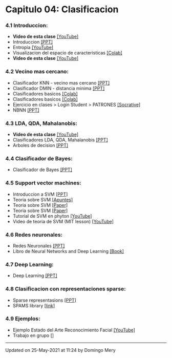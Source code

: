 
# Capitulo 04: Clasificacion
### 4.1 Introduccion:
* **Video de esta clase** [[YouTube]](https://youtu.be/OYrI_O7n5mE)
* Introduccion [[PPT]](https://github.com/domingomery/patrones/blob/master/clases/Cap04_Clasificacion/presentations/PAT04_intro.pptx)
* Entropia [[YouTube]](https://youtu.be/9r7FIXEAGvs)
* Visualizacion del espacio de caracteristicas [[Colab]](https://colab.research.google.com/drive/1sIxne6r2Zgs2_icfdYgsk8SoGSVHC_3B?usp=sharing)
* **Video de esta clase** [[YouTube]](https://youtu.be/pending)
### 4.2 Vecino mas cercano:
* Clasificador KNN - vecino mas cercano [[PPT]](https://github.com/domingomery/patrones/blob/master/clases/Cap04_Clasificacion/presentations/PAT04_KNN.pptx)
* Clasificador DMIN - distancia minima [[PPT]](https://github.com/domingomery/patrones/blob/master/clases/Cap04_Clasificacion/presentations/PAT04_dmin.pptx)
* Clasificadores basicos [[Colab]](https://colab.research.google.com/drive/1WszMhd3cFOMfrG9S5m8DyQwr3T9EneaT?usp=sharing)
* Clasificadores basicos [[Colab]](https://colab.research.google.com/drive/1WszMhd3cFOMfrG9S5m8DyQwr3T9EneaT?usp=sharing)
* Ejercicio en clases > Login Student > PATRONES [[Socrative]](http://www.socrative.com)
* NBNN [[PPT]](https://github.com/domingomery/patrones/blob/master/clases/Cap04_Clasificacion/presentations/PAT04_NBNN.pptx)
### 4.3 LDA, QDA, Mahalanobis:
* **Video de esta clase** [[YouTube]](https://youtu.be/6nW43kyZUhY)
* Clasificadores LDA, QDA, Mahalanobis [[PPT]](https://github.com/domingomery/patrones/blob/master/clases/Cap04_Clasificacion/presentations/PAT04_LDA.pptx)
* Arboles de decision [[PPT]](https://github.com/domingomery/patrones/blob/master/clases/Cap04_Clasificacion/presentations/PAT04_Trees.pptx)
### 4.4 Clasificador de Bayes:
* Clasificador de Bayes [[PPT]](https://github.com/domingomery/patrones/blob/master/clases/Cap04_Clasificacion/presentations/PAT04_Bayes.pptx)
### 4.5 Support vector machines:
* Introduccion a SVM [[PPT]](https://github.com/domingomery/patrones/blob/master/clases/Cap04_Clasificacion/presentations/PAT04_SVM.pptx)
* Teoria sobre SVM [[Apuntes]](https://github.com/domingomery/patrones/blob/master/clases/Cap04_Clasificacion/presentations/PAT04_SVM_new.pdf)
* Teoria sobre SVM [[Paper]](https://github.com/domingomery/patrones/blob/master/clases/Cap04_Clasificacion/presentations/PAT04_SVM_Theory.pdf)
* Teoria sobre SVM [[Paper]](https://github.com/domingomery/patrones/blob/master/clases/Cap04_Clasificacion/papers/PAT04_SupportVectorMachines.pdf)
* Tutorial de SVM en phyton [[YouTube]](https://www.youtube.com/watch?v=N1vOgolbjSc)
* Video de teoria de SVM (MIT lesson) [[YouTube]](https://www.youtube.com/watch?v=_PwhiWxHK8o)
### 4.6 Redes neuronales:
* Redes Neuronales [[PPT]](https://github.com/domingomery/patrones/blob/master/clases/Cap04_Clasificacion/presentations/PAT04_NeuralNetworks.pptx)
* Libro de Neural Networks and Deep Learning [[Book]](https://link.springer.com/book/10.1007%2F978-3-319-94463-0)
### 4.7 Deep Learning:
* Deep Learning [[PPT]](https://github.com/domingomery/patrones/blob/master/clases/Cap04_Clasificacion/presentations/PAT04_DeapLearning.pptx)
### 4.8 Clasificacion con representaciones sparse:
* Sparse representasions [[PPT]](https://github.com/domingomery/patrones/blob/master/clases/Cap04_Clasificacion/presentations/PAT04_SparseRepresentations.pptx)
* SPAMS library [[link]](http://spams-devel.gforge.inria.fr)
### 4.9 Ejemplos:
* Ejemplo Estado del Arte Reconocimiento Facial [[YouTube]](https://youtu.be/qKOsnwIH5Tk)
* Trabajo en grupo [[]]()
---


Updated on 25-May-2021 at 11:24 by Domingo Mery
